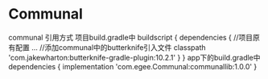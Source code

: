 # Communal
communal
引用方式
项目build.gradle中
buildscript {
    dependencies {
        //项目原有配置
        ...
        //添加communal中的butterknife引入文件
         classpath 'com.jakewharton:butterknife-gradle-plugin:10.2.1'
    }
}
app下的build.gradle中
dependencies {
    implementation 'com.egee.Communal:communallib:1.0.0'
}
